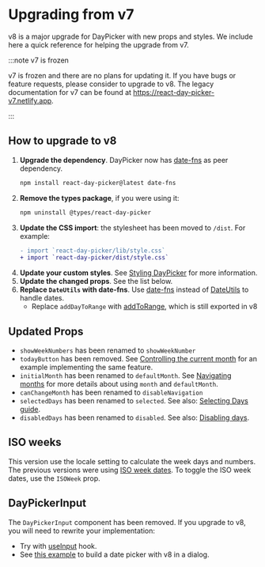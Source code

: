 # Upgrading from v7

v8 is a major upgrade for DayPicker with new props and styles. We include here a quick reference for helping the upgrade from v7.

:::note v7 is frozen

v7 is frozen and there are no plans for updating it. If you have bugs or feature requests, please consider to upgrade to v8. The legacy documentation for v7 can be found at https://react-day-picker-v7.netlify.app.

:::

## How to upgrade to v8

1. **Upgrade the dependency**. DayPicker now has [date-fns](https://date-fns.org/) as peer dependency.
   ```bash
   npm install react-day-picker@latest date-fns
   ```
2. **Remove the types package**, if you were using it:
   ```bash
   npm uninstall @types/react-day-picker
   ```
3. **Update the CSS import**: the stylesheet has been moved to `/dist`. For example:
   ```diff
   - import `react-day-picker/lib/style.css`
   + import `react-day-picker/dist/style.css`
   ```
4. **Update your custom styles**. See [Styling DayPicker](https://react-day-picker.js.org/basics/styling) for more information.
5. **Update the changed props**. See the list below.
6. **Replace `DateUtils` with date-fns**. Use [date-fns](https://date-fns.org/) instead of [DateUtils](https://react-day-picker-v7.netlify.app/api/DateUtils) to handle dates.
   - Replace `addDayToRange` with [addToRange](/api/functions/addToRange), which is still exported in v8

## Updated Props

- `showWeekNumbers` has been renamed to `showWeekNumber`
- `todayButton` has been removed. See [Controlling the current month](https://react-day-picker.js.org/basics/navigation#controlling-the-current-month) for an example implementing the same feature.
- `initialMonth` has been renamed to `defaultMonth`. See [Navigating months](https://react-day-picker.js.org/basics/navigation) for more details about using `month` and `defaultMonth`.
- `canChangeMonth` has been renamed to `disableNavigation`
- `selectedDays` has been renamed to `selected`. See also: [Selecting Days guide](https://react-day-picker.js.org/basics/selecting-days).
- `disabledDays` has been renamed to `disabled`. See also: [Disabling days](https://react-day-picker.js.org/basics/modifiers#disabling-days).

## ISO weeks

This version use the locale setting to calculate the week days and numbers. The previous versions were using [ISO week dates](https://en.wikipedia.org/wiki/ISO_week_date). To toggle the ISO week dates, use the `ISOWeek` prop.

## DayPickerInput

The `DayPickerInput` component has been removed. If you upgrade to v8, you will need to rewrite your implementation:

- Try with [useInput](https://react-day-picker.js.org/guides/input-fields) hook.
- See [this example](https://react-day-picker.js.org/guides/input-fields#example-date-picker-dialog) to build a date picker with v8 in a dialog.
